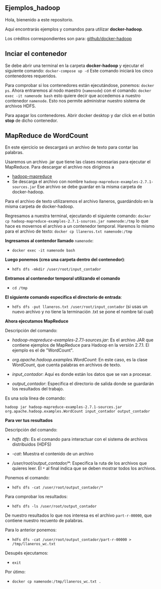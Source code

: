 ## Ejemplos_hadoop
Hola, bienenido a este repositorio.

Aquí encontrarás ejemplos y comandos para utilizar **docker-hadoop**.

Los créditos correspondientes son para: [github/docker-hadoop](https://github.com/big-data-europe/docker-hadoop)

## Inciar el contenedor
Se debe abrir una terminal en la carpeta **docker-hadoop** y ejecutar el siguiente comando: `docker-compose up -d`
Este comando iniciará los cinco contenedores requeridos.

Para comprobar si los contenedores están ejecutándose, ponemos: `docker ps`.
Ahora entraremos al nodo maestro (`namenode`) con el comando: `docker exec -it namenode bash` esto quiere decir que accedemos a nuestro contenedor `namenode`.
Esto nos permite administrar nuestro sistema de archivos HDFS.

Para apagar los contenedores. Abrir docker desktop y dar click en el botón **stop** de dicho contenedor.
## MapReduce de WordCount
En este ejercicio se descargará un archivo de texto para contar las palabras.

Usaremos un archivo .jar que tiene las clases necesarias para ejecutar el MapReduce.
Para descargar el archivo nos dirigimos a 
* [hadoop-mapreduce](https://repo1.maven.org/maven2/org/apache/hadoop/hadoop-mapreduce-examples/2.7.1/)
* Se descarga el archivo con nombre `hadoop-mapreduce-examples-2.7.1-sources.jar`
Ese archivo se debe guardar en la misma carpeta de docker-hadoop.

Para el archivo de texto utilizaremos el archivo llaneros, guardándolo en la misma carpeta de docker-hadoop.

Regresamos a nuestra terminal, ejecutando el siguiente comando: `docker cp hadoop-mapreduce-examples-2.7.1-sources.jar namenode:/tmp` lo que hace es movernos el archivo a un contenedor temporal. Haremos lo mismo para el archivo de texto: `docker cp llaneros.txt namenode:/tmp`

**Ingresamos al contendor llamado** `namenode`: 
* `docker exec -it namenode bash`

**Luego ponemos (crea una carpeta dentro del contenedor)**:
* `hdfs dfs -mkdir /user/root/input_contador`

**Entramos al contenedor temporal utilizando el comando**

* `cd /tmp`

**El siguiente comando especifica el directorio de entrada**: 

* `hdfs dfs -put llaneros.txt /user/root/input_contador` (si usas un nuevo archivo y no tiene la terminación .txt se pone el nombre tal cual)

**Ahora ejecutamos MapReduce**

Descripción del comando:

* _hadoop-mapreduce-examples-2.7.1-sources.jar_: Es el archivo JAR que contiene ejemplos de MapReduce para Hadoop en la versión 2.7.1. El ejemplo es el de "WordCount".

* _org.apache.hadoop.examples.WordCount_: En este caso, es la clase WordCount, que cuenta palabras en archivos de texto.

* _input_contador_: Aquí es donde están los datos que se van a procesar.

* _output_contador_: Especifica el directorio de salida donde se guardarán los resultados del trabajo.

Es una sola línea de comando:

`hadoop jar hadoop-mapreduce-examples-2.7.1-sources.jar org.apache.hadoop.examples.WordCount input_contador output_contador`

**Para ver tus resultados**

Descripción del comando:

* _hdfs dfs_: Es el comando para interactuar con el sistema de archivos distribuidos (HDFS)

* _-cat_: Muestra el contenido de un archivo

* _/user/root/output_contador/*_: Especifica la ruta de los archivos que quieres leer. El `*` al final indica que se deben mostrar todos los archivos.

Ponemos el comando:

* `hdfs dfs -cat /user/root/output_contador/*`

Para comprobar los resultados:

* `hdfs dfs -ls /user/root/output_contador`

De nuestro resultados lo que nos interesa es el archivo `part-r-00000`, que contiene nuestro recuento de palabras.

Para lo anterior ponemos:

* `hdfs dfs -cat /user/root/output_contador/part-r-00000 > /tmp/llaneros_wc.txt`

Desupés ejecutamos:

* `exit`

Por útimo:

* `docker cp namenode:/tmp/llaneros_wc.txt .`
